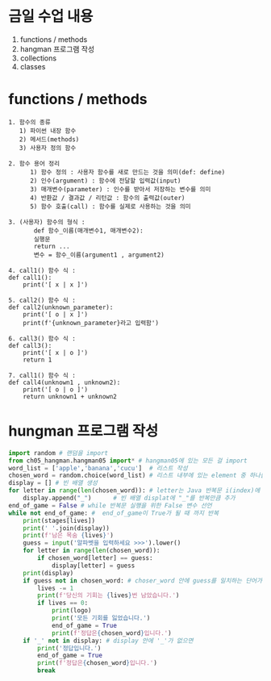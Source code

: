 # 금일 수업 내용
1. functions / methods
2. hangman 프로그램 작성
3. collections
4. classes


# functions / methods 
    1. 함수의 종류
       1) 파이썬 내장 함수
       2) 메서드(methods)
       3) 사용자 정의 함수
    
    2. 함수 용어 정리
          1) 함수 정의 : 사용자 함수를 새로 만드는 것을 의미(def: define)
          2) 인수(argument) : 함수에 전달할 입력값(input)
          3) 매개변수(parameter) : 인수를 받아서 저장하는 변수를 의미
          4) 반환값 / 결과값 / 리턴값 : 함수의 출력값(outer)
          5) 함수 호출(call) : 함수를 실제로 사용하는 것을 의미
    
    3. (사용자) 함수의 형식 :
           def 함수_이름(매개변수1, 매개변수2):
           실행문
           return ...
           변수 = 함수_이름(argument1 , argument2)

    4. call1() 함수 식 :
    def call1():
        print('[ x | x ]')

    5. call2() 함수 식 :
    def call2(unknown_parameter):
        print('[ o | x ]')
        print(f'{unknown_parameter}라고 입력함')

    6. call3() 함수 식 :
    def call3():
        print('[ x | o ]')
        return 1

    7. call1() 함수 식 :
    def call4(unknown1 , unknown2):
        print('[ o | o ]')
        return unknown1 + unknown2

# hungman 프로그램 작성
```python
import random # 랜덤을 import 
from ch05_hangman.hangman05 import* # hangman05에 있는 모든 걸 import
word_list = ['apple','banana','cucu']  # 리스트 작성
chosen_word = random.choice(word_list) # 리스트 내부에 있는 element 중 하나를 랜덤으로 선택
display = [] # 빈 배열 생성
for letter in range(len(chosen_word)): # letter는 Java 반복문 i(index)에 해당 하는 것 letter를 range(len((chosen_word)) # letter를 chosen_word의 길이만큼 반복
    display.append("_")      # 빈 배열 displat에 "_"를 반복만큼 추가
end_of_game = False # while 반복문 실행을 위한 False 변수 선언
while not end_of_game: #  end_of_game이 True가 될 때 까지 반복
    print(stages[lives]) 
    print(' '.join(display))
    print(f'남은 목숨 {lives}')
    guess = input('알파벳을 입력하세요 >>>').lower()
    for letter in range(len(chosen_word)): 
        if chosen_word[letter] == guess:
            display[letter] = guess
    print(display)
    if guess not in chosen_word: # choser_word 안에 guess를 일치하는 단어가 없으면 
        lives -= 1
        print(f'당신의 기회는 {lives}번 남았습니다.')
        if lives == 0:
            print(logo)
            print('모든 기회를 잃었습니다.')
            end_of_game = True
            print(f'정답은{chosen_word}입니다.')
    if '_' not in display: # display 안에 '_'가 없으면 
        print('정답입니다.')
        end_of_game = True
        print(f'정답은{chosen_word}입니다.')
        break


```